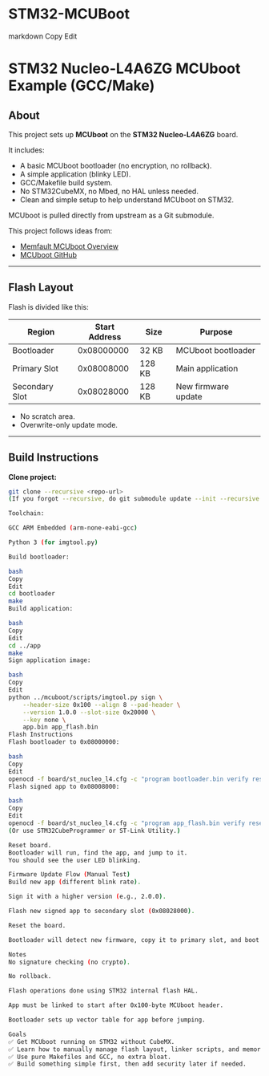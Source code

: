 # STM32-MCUBoot

markdown
Copy
Edit
# STM32 Nucleo-L4A6ZG MCUboot Example (GCC/Make)

## About

This project sets up **MCUboot** on the **STM32 Nucleo-L4A6ZG** board.

It includes:

- A basic MCUboot bootloader (no encryption, no rollback).
- A simple application (blinky LED).
- GCC/Makefile build system.
- No STM32CubeMX, no Mbed, no HAL unless needed.
- Clean and simple setup to help understand MCUboot on STM32.

MCUboot is pulled directly from upstream as a Git submodule.

This project follows ideas from:
- [Memfault MCUboot Overview](https://interrupt.memfault.com/blog/mcuboot-overview)
- [MCUboot GitHub](https://github.com/mcu-tools/mcuboot)

---

## Flash Layout

Flash is divided like this:

| Region         | Start Address | Size    | Purpose              |
|-----------------|---------------|---------|----------------------|
| Bootloader      | 0x08000000     | 32 KB   | MCUboot bootloader    |
| Primary Slot    | 0x08008000     | 128 KB  | Main application     |
| Secondary Slot  | 0x08028000     | 128 KB  | New firmware update  |

- No scratch area.
- Overwrite-only update mode.

---

## Build Instructions

**Clone project:**
```bash
git clone --recursive <repo-url>
(If you forgot --recursive, do git submodule update --init --recursive.)

Toolchain:

GCC ARM Embedded (arm-none-eabi-gcc)

Python 3 (for imgtool.py)

Build bootloader:

bash
Copy
Edit
cd bootloader
make
Build application:

bash
Copy
Edit
cd ../app
make
Sign application image:

bash
Copy
Edit
python ../mcuboot/scripts/imgtool.py sign \
    --header-size 0x100 --align 8 --pad-header \
    --version 1.0.0 --slot-size 0x20000 \
    --key none \
    app.bin app_flash.bin
Flash Instructions
Flash bootloader to 0x08000000:

bash
Copy
Edit
openocd -f board/st_nucleo_l4.cfg -c "program bootloader.bin verify reset exit 0x08000000"
Flash signed app to 0x08008000:

bash
Copy
Edit
openocd -f board/st_nucleo_l4.cfg -c "program app_flash.bin verify reset exit 0x08008000"
(Or use STM32CubeProgrammer or ST-Link Utility.)

Reset board.
Bootloader will run, find the app, and jump to it.
You should see the user LED blinking.

Firmware Update Flow (Manual Test)
Build new app (different blink rate).

Sign it with a higher version (e.g., 2.0.0).

Flash new signed app to secondary slot (0x08028000).

Reset the board.

Bootloader will detect new firmware, copy it to primary slot, and boot it.

Notes
No signature checking (no crypto).

No rollback.

Flash operations done using STM32 internal flash HAL.

App must be linked to start after 0x100-byte MCUboot header.

Bootloader sets up vector table for app before jumping.

Goals
✅ Get MCUboot running on STM32 without CubeMX.
✅ Learn how to manually manage flash layout, linker scripts, and memory offsets.
✅ Use pure Makefiles and GCC, no extra bloat.
✅ Build something simple first, then add security later if needed.